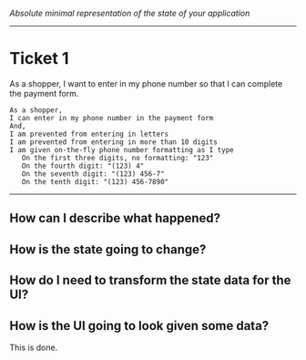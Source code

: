 *Absolute minimal representation of the state of your application*

----
# Ticket 1

As a shopper, I want to enter in my phone number so that I can complete the payment form.

```
As a shopper,
I can enter in my phone number in the payment form
And,
I am prevented from entering in letters
I am prevented from entering in more than 10 digits
I am given on-the-fly phone number formatting as I type
   On the first three digits, no formatting: "123"
   On the fourth digit: "(123) 4"
   On the seventh digit: "(123) 456-7"
   On the tenth digit: "(123) 456-7890"
```

----

## How can I describe what happened?

## How is the state going to change?

## How do I need to transform the state data for the UI?

## How is the UI going to look given some data?
This is done.
